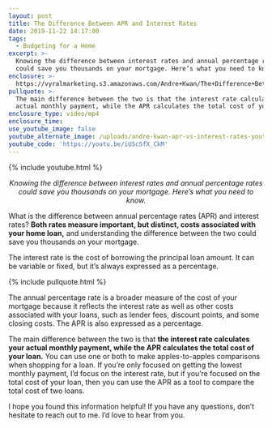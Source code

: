 ```yaml
---
layout: post
title: The Difference Between APR and Interest Rates
date: 2019-11-22 14:17:00
tags:
  - Budgeting for a Home
excerpt: >-
  Knowing the difference between interest rates and annual percentage rates
  could save you thousands on your mortgage. Here’s what you need to know.
enclosure: >-
  https://vyralmarketing.s3.amazonaws.com/Andre+Kwan/The+Difference+Between+APR+and+Interest+Rates.mp4
pullquote: >-
  The main difference between the two is that the interest rate calculates your
  actual monthly payment, while the APR calculates the total cost of your loan.
enclosure_type: video/mp4
enclosure_time:
use_youtube_image: false
youtube_alternate_image: /uploads/andre-kwan-apr-vs-interest-rates-youtube.png
youtube_code: 'https://youtu.be/iUScSfX_CkM'
---
```


{% include youtube.html %}

<p style="text-align: center;"><em>Knowing the difference between interest rates and annual percentage rates could save you thousands on your mortgage. Here’s what you need to know.</em></p>

What is the difference between annual percentage rates (APR) and interest rates? **Both rates measure important, but distinct, costs associated with your home loan,** and understanding the difference between the two could save you thousands on your mortgage.&nbsp;

The interest rate is the cost of borrowing the principal loan amount. It can be variable or fixed, but it’s always expressed as a percentage.

{% include pullquote.html %}

The annual percentage rate is a broader measure of the cost of your mortgage because it reflects the interest rate as well as other costs associated with your loans, such as lender fees, discount points, and some closing costs. The APR is also expressed as a percentage.

The main difference between the two is that **the interest rate calculates your actual monthly payment, while the APR calculates the total cost of your loan.** You can use one or both to make apples-to-apples comparisons when shopping for a loan. If you’re only focused on getting the lowest monthly payment, I’d focus on the interest rate, but if you’re focused on the total cost of your loan, then you can use the APR as a tool to compare the total cost of two loans.

I hope you found this information helpful\! If you have any questions, don’t hesitate to reach out to me. I’d love to hear from you.